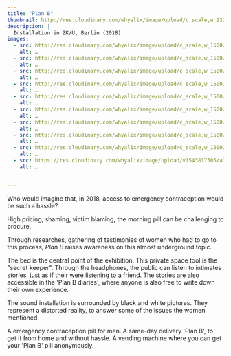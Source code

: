 ```yaml
---
title: "Plan B"
thumbnail: http://res.cloudinary.com/whyalix/image/upload/c_scale,w_932/v1521212545/alixlucas/plan-b/DSC07505.jpg
description: |
  Installation in ZK/U, Berlin (2018)
images:
  - src: http://res.cloudinary.com/whyalix/image/upload/c_scale,w_1500/v1521212595/alixlucas/plan-b/DSC07500.jpg
    alt: …
  - src: http://res.cloudinary.com/whyalix/image/upload/c_scale,w_1500/v1521212599/alixlucas/plan-b/DSC07586.jpg
    alt: …
  - src: http://res.cloudinary.com/whyalix/image/upload/c_scale,w_1500/v1521212545/alixlucas/plan-b/DSC07505.jpg
    alt: …
  - src: http://res.cloudinary.com/whyalix/image/upload/c_scale,w_1500/v1521212544/alixlucas/plan-b/DSC07480.jpg
    alt: …
  - src: http://res.cloudinary.com/whyalix/image/upload/c_scale,w_1500/v1521212593/alixlucas/plan-b/DSC07548.jpg
    alt: …
  - src: http://res.cloudinary.com/whyalix/image/upload/c_scale,w_1500/v1521212546/alixlucas/plan-b/DSC07499.jpg
    alt: …
  - src: http://res.cloudinary.com/whyalix/image/upload/c_scale,w_1500/v1521212613/alixlucas/plan-b/DSC07590.jpg
    alt: …
  - src: http://res.cloudinary.com/whyalix/image/upload/c_scale,w_1500/v1521212622/alixlucas/plan-b/DSC07587.jpg
    alt: …
  - src: http://res.cloudinary.com/whyalix/image/upload/c_scale,w_1500/v1521212544/alixlucas/plan-b/DSC07480.jpg
    alt: …
  - src: https://res.cloudinary.com/whyalix/image/upload/v1543817505/alixlucas/plan-b/planB-01-before.jpg
    alt: …


---
```


Who would imagine that, in 2018, access to emergency contraception would be such a hassle?

High pricing, shaming, victim blaming, the morning pill can be challenging to procure.

Through researches, gathering of testimonies of women who had to go to this process, _Plan B_ raises awareness on this almost underground topic.

The bed is the central point of the exhibition. This private space tool is the "secret keeper".
Through the headphones, the public can listen to intimates stories, just as if their were listening to a friend.
The stories are also accessible in the 'Plan B diaries', where anyone is also free to write down their own experience.

The sound installation is surrounded by black and white pictures. They represent a distorted reality, to answer some of the issues the women mentioned.

A emergency contraception pill for men.
A same-day delivery 'Plan B', to get it from home and without hassle.
A vending machine where you can get your 'Plan B' pill anonymously.
